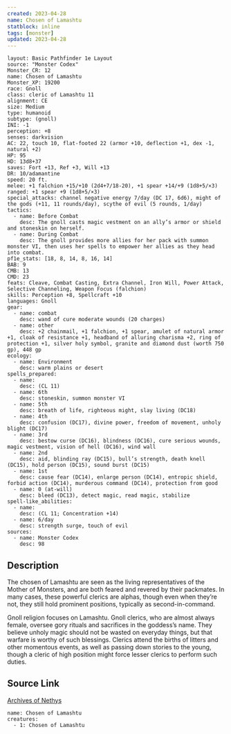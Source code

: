 ```yaml
---
created: 2023-04-28
name: Chosen of Lamashtu
statblock: inline
tags: [monster]
updated: 2023-04-28
---
```

```statblock
layout: Basic Pathfinder 1e Layout
source: "Monster Codex"
Monster_CR: 12
name: Chosen of Lamashtu
Monster_XP: 19200
race: Gnoll
class: cleric of Lamashtu 11
alignment: CE
size: Medium
type: humanoid
subtype: (gnoll)
INI: -1
perception: +8
senses: darkvision
AC: 22, touch 10, flat-footed 22 (armor +10, deflection +1, dex -1, natural +2)
HP: 95
HD: 13d8+37
saves: Fort +13, Ref +3, Will +13
DR: 10/adamantine
speed: 20 ft.
melee: +1 falchion +15/+10 (2d4+7/18-20), +1 spear +14/+9 (1d8+5/×3)
ranged: +1 spear +9 (1d8+5/×3)
special_attacks: channel negative energy 7/day (DC 17, 6d6), might of the gods (+11, 11 rounds/day), scythe of evil (5 rounds, 1/day)
tactics:
  - name: Before Combat
    desc: The gnoll casts magic vestment on an ally’s armor or shield and stoneskin on herself.
  - name: During Combat
    desc: The gnoll provides more allies for her pack with summon monster VI, then uses her spells to empower her allies as they head into combat.
pf1e_stats: [18, 8, 14, 8, 16, 14]
BAB: 9
CMB: 13
CMD: 23
feats: Cleave, Combat Casting, Extra Channel, Iron Will, Power Attack, Selective Channeling, Weapon Focus (falchion)
skills: Perception +8, Spellcraft +10
languages: Gnoll
gear:
  - name: combat
    desc: wand of cure moderate wounds (20 charges)
  - name: other
    desc: +2 chainmail, +1 falchion, +1 spear, amulet of natural armor +1, cloak of resistance +1, headband of alluring charisma +2, ring of protection +1, silver holy symbol, granite and diamond dust (worth 750 gp), 448 gp
ecology:
  - name: Environment
    desc: warm plains or desert
spells_prepared:
  - name:
    desc: (CL 11)
  - name: 6th
    desc: stoneskin, summon monster VI
  - name: 5th
    desc: breath of life, righteous might, slay living (DC18)
  - name: 4th
    desc: confusion (DC17), divine power, freedom of movement, unholy blight (DC17)
  - name: 3rd
    desc: bestow curse (DC16), blindness (DC16), cure serious wounds, magic vestment, vision of hell (DC16), wind wall
  - name: 2nd
    desc: aid, blinding ray (DC15), bull’s strength, death knell (DC15), hold person (DC15), sound burst (DC15)
  - name: 1st
    desc: cause fear (DC14), enlarge person (DC14), entropic shield, forbid action (DC14), murderous command (DC14), protection from good
  - name: 0 (at-will)
    desc: bleed (DC13), detect magic, read magic, stabilize
spell-like_abilities:
  - name:
    desc: (CL 11; Concentration +14)
  - name: 6/day
    desc: strength surge, touch of evil
sources:
  - name: Monster Codex
    desc: 98
```
## Description
The chosen of Lamashtu are seen as the living representatives of the Mother of Monsters, and are both feared and revered by their packmates. In many cases, these powerful clerics are alphas, though even when they’re not, they still hold prominent positions, typically as second-in-command.

 Gnoll religion focuses on Lamashtu. Gnoll clerics, who are almost always female, oversee gory rituals and sacrifices in the goddess’s name. They believe unholy magic should not be wasted on everyday things, but that warfare is worthy of such blessings. Clerics attend the births of litters and other momentous events, as well as passing down stories to the young, though a cleric of high position might force lesser clerics to perform such duties.
## Source Link
[Archives of Nethys](https://aonprd.com/MonsterDisplay.aspx?ItemName=Chosen%20of%20Lamashtu)
```encounter-table
name: Chosen of Lamashtu
creatures:
  - 1: Chosen of Lamashtu
```
